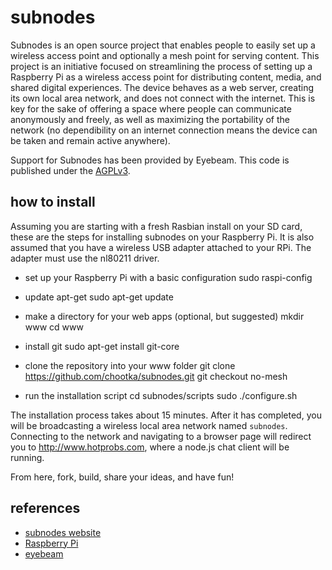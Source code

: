 subnodes
========

Subnodes is an open source project that enables people to easily set up a wireless access point and optionally a mesh point for serving content.
This project is an initiative focused on streamlining the process of setting up a Raspberry Pi as a wireless access
point for distributing content, media, and shared digital experiences. The device behaves as a web server, creating
its own local area network, and does not connect with the internet. This is key for the sake of offering a space
where people can communicate anonymously and freely, as well as maximizing the portability of the network
(no dependibility on an internet connection means the device can be taken and remain active anywhere). 

Support for Subnodes has
been provided by Eyebeam. This code is published under the [AGPLv3](http://www.gnu.org/licenses/agpl-3.0.html).

how to install
--------------
Assuming you are starting with a fresh Rasbian install on your SD card, these are the steps for installing subnodes on your Raspberry Pi. It is also assumed that you have a wireless USB adapter attached to your RPi. The adapter must use the nl80211 driver.

* set up your Raspberry Pi with a basic configuration
sudo raspi-config

* update apt-get
sudo apt-get update

* make a directory for your web apps (optional, but suggested)
mkdir www
cd www

* install git
sudo apt-get install git-core

* clone the repository into your www folder
git clone https://github.com/chootka/subnodes.git
git checkout no-mesh

* run the installation script
cd subnodes/scripts
sudo ./configure.sh

The installation process takes about 15 minutes. After it has completed, you will be broadcasting a wireless local area network named `subnodes`. Connecting to the network and navigating to a browser page will redirect you to http://www.hotprobs.com, where a node.js chat client will be running. 

From here, fork, build, share your ideas, and have fun!

references
----------
* [subnodes website](http://subnod.es/)
* [Raspberry Pi](http://www.raspberrypi.org/)
* [eyebeam](http://eyebeam.org/)
